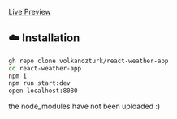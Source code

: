 [Live Preview](https://react-weather-37f46.web.app/)


## :cloud: Installation

```sh
gh repo clone volkanozturk/react-weather-app
cd react-weather-app
npm i
npm run start:dev
open localhost:8080
```
the node_modules have not been uploaded :)
